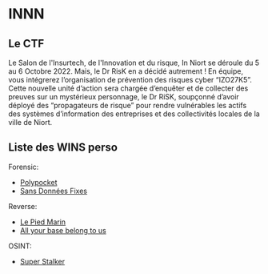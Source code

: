 # INNN

## Le CTF

Le Salon de l'Insurtech, de l'Innovation et du risque, In Niort se déroule du 5 au 6 Octobre 2022. Mais, le Dr RisK en a décidé autrement !
En équipe, vous intégrerez l’organisation de prévention des risques cyber “IZO27K5”. Cette nouvelle unité d’action sera chargée d’enquêter et de collecter des preuves sur un mystérieux personnage, le Dr RiSK, soupçonné d’avoir déployé des “propagateurs de risque” pour rendre vulnérables les actifs des systèmes d’information des entreprises et des collectivités locales de la ville de Niort.

## Liste des WINS perso

Forensic:
* [Polypocket](/Forensic/Polypocket_RESOLU)
* [Sans Données Fixes](/Forensic/Sans%20Donnee%20Fixe_RESOLU)

Reverse:
* [Le Pied Marin](/Reverse/Le%20Pied%20Marin_RESOLU)
* [All your base belong to us](/Reverse/All%20your%20base%20belong%20to%20us_RESOLU)

OSINT:
* [Super Stalker](/OSINT/Super%20Stalker_RESOLU)
